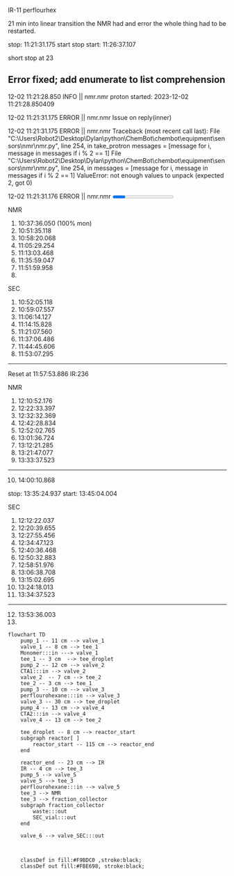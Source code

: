 
IR-11 perflourhex

21 min into linear transition the NMR had and error the whole thing had to be restarted. 

stop: 11:21:31.175
start
stop
start: 11:26:37.107

short stop at 23


## Error fixed; add enumerate to list comprehension

12-02 11:21:28.850 INFO     || nmr.nmr                   proton started: 2023-12-02 11:21:28.850409

12-02 11:21:31.175 ERROR    || nmr.nmr                   Issue on reply(inner)

12-02 11:21:31.175 ERROR    || nmr.nmr                   Traceback (most recent call last):
  File "C:\Users\Robot2\Desktop\Dylan\python\ChemBot\chembot\equipment\sensors\nmr\nmr.py", line 254, in take_protron
    messages = [message for i, message in messages if i % 2 == 1]
  File "C:\Users\Robot2\Desktop\Dylan\python\ChemBot\chembot\equipment\sensors\nmr\nmr.py", line 254, in <listcomp>
    messages = [message for i, message in messages if i % 2 == 1]
ValueError: not enough values to unpack (expected 2, got 0)


12-02 11:21:31.176 ERROR    || nmr.nmr                   <?xml version="1.0" encoding="utf-8"?>
<Message>
  <StatusNotification timestamp="11:21:49">
    <Progress protocol="1D EXTENDED+" percentage="100" secondsRemaining="0" />
  </StatusNotification>
</Message><?xml version="1.0" encoding="utf-8"?>
<Message>
  <StatusNotification timestamp="11:21:49">
    <Completed protocol="1D EXTENDED+" completed="true" successful="true" />
  </StatusNotification>
</Message>




NMR
1) 10:37:36.050  (100% mon)
2) 10:51:35.118
3) 10:58:20.068
4) 11:05:29.254
5) 11:13:03.468
6) 11:35:59.047
7) 11:51:59.958
8) 




SEC

1) 10:52:05.118
2) 10:59:07.557
3) 11:06:14.127
4) 11:14:15.828
5) 11:21:07.560
6) 11:37:06.486
7) 11:44:45.606
8) 11:53:07.295


---

Reset at 11:57:53.886
IR:236

NMR
1) 12:10:52.176
2) 12:22:33.397
3) 12:32:32.369
4) 12:42:28.834
5) 12:52:02.765
6) 13:01:36.724
7) 13:12:21.285
8) 13:21:47.077
9) 13:33:37.523 
---
10) 14:00:10.868
 
stop: 13:35:24.937
start: 13:45:04.004 

SEC
1) 12:12:22.037
2) 12:20:39.655
3) 12:27:55.456
4) 12:34:47.123
5) 12:40:36.468
6) 12:50:32.883
7) 12:58:51.976
8) 13:06:38.708
9) 13:15:02.695
10) 13:24:18.013
11) 13:34:37.523
---
12) 13:53:36.003
13) 


```mermaid
flowchart TD
    pump_1 -- 11 cm --> valve_1
    valve_1 -- 8 cm --> tee_1
    Monomer:::in ---> valve_1
    tee_1 -- 3 cm  --> tee_droplet
    pump_2 -- 12 cm --> valve_2
    CTA1:::in --> valve_2
    valve_2  -- 7 cm --> tee_2
    tee_2 -- 3 cm --> tee_1
    pump_3 -- 10 cm --> valve_3
    perflourohexane:::in --> valve_3
    valve_3 -- 30 cm --> tee_droplet
    pump_4 -- 13 cm --> valve_4
    CTA2:::in --> valve_4
    valve_4 -- 13 cm --> tee_2

    tee_droplet -- 8 cm --> reactor_start
    subgraph reactor[ ]
        reactor_start -- 115 cm --> reactor_end
    end

    reactor_end -- 23 cm --> IR
    IR -- 4 cm --> tee_3
    pump_5 --> valve_5
    valve_5 --> tee_3
    perflourohexane:::in --> valve_5
    tee_3 --> NMR 
    tee_3 --> fraction_collector
    subgraph fraction_collector
        waste:::out
        SEC_vial:::out
    end

    valve_6 --> valve_SEC:::out

    

    classDef in fill:#F9BDC0 ,stroke:black;
    classDef out fill:#FBE698, stroke:black;
```